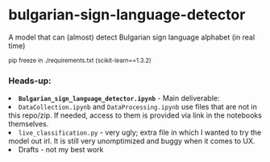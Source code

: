 # bulgarian-sign-language-detector
A model that can (almost) detect Bulgarian sign language alphabet (in real time)

<sup>pip freeze in ./requirements.txt (scikit-learn==1.3.2)</sup>
<h3>Heads-up: </h3>
<uol>
  <li><code><b>Bulgarian_sign_language_detector.ipynb</b></code>  - Main deliverable:  </li>
  <li><code>DataCollection.ipynb</code> and <code>DataProcessing.ipynb</code> use files that are not in this repo/zip. If needed, access to them is provided via link in the notebooks themselves.</li>
  <li><code>live_classification.py</code> - very ugly; extra file in which I wanted to try the model out irl. It is still very unomptimized and buggy when it comes to UX.</li>
  <li>Drafts - not my best work</li>
</uol>
